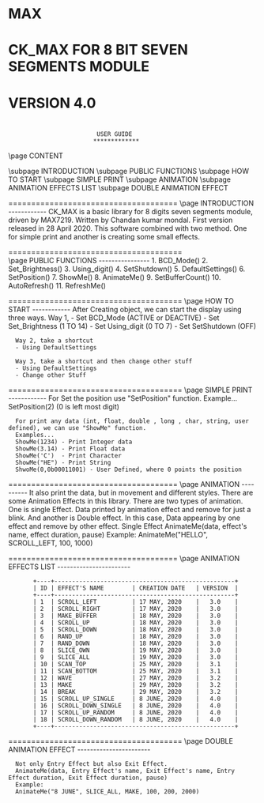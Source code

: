 # MAX
# CK_MAX FOR 8 BIT SEVEN SEGMENTS MODULE
# VERSION 4.0

#                          
							 USER GUIDE
							*************
\page CONTENT

\subpage INTRODUCTION
\subpage PUBLIC FUNCTIONS
\subpage HOW TO START
\subpage SIMPLE PRINT
\subpage ANIMATION
\subpage ANIMATION EFFECTS LIST
\subpage DOUBLE ANIMATION EFFECT

=====================================
\page INTRODUCTION
      ------------
	  CK_MAX is a basic library for 8 digits seven segments module, driven by MAX7219. Written by Chandan kumar mondal. First version released in 28 April 2020.
	  This software combined with two method. One for simple print and another is creating some small effects. 
	  
======================================	  
\page PUBLIC FUNCTIONS
      ----------------
	  1. BCD_Mode()
	  2. Set_Brightness()
	  3. Using_digit()
	  4. SetShutdown()
	  5. DefaultSettings()
	  6. SetPosition()
	  7. ShowMe()
	  8. AnimateMe()
	  9. SetBufferCount()
	 10. AutoRefresh()
	 11. RefreshMe()
	 
======================================
\page HOW TO START
      ------------
	  After Creating object, we can start the display using three ways.
	  Way 1,
	  - Set BCD_Mode (ACTIVE or DEACTIVE)
	  - Set Set_Brightness  (1 TO 14)
	  - Set Using_digit      (0 TO 7)
	  - Set SetShutdown (OFF)
	  
	  Way 2, take a shortcut
	  - Using DefaultSettings
	  
	  Way 3, take a shortcut and then change other stuff
	  - Using DefaultSettings
	  - Change other Stuff
	  
======================================
\page SIMPLE PRINT
      ------------
	  For Set the position use "SetPosition" function.
	  Example...
	  SetPosition(2) (0 is left most digit)
	  
	  For print any data (int, float, double , long , char, string, user defined), we can use "ShowMe" function.
	  Examples...
	  ShowMe(1234) - Print Integer data
	  ShowMe(3.14) - Print Float data
	  ShowMe('C')  - Print Character
	  ShowMe("HE") - Print String
	  ShwoMe(0,0b00011001) - User Defined, where 0 points the position
	 
=====================================
\page ANIMATION
      ----------
	  It also print the data, but in movement and different styles. There are some Animation Effects in this library.
	  There are two types of animation. One is single Effect. Data printed by animation effect and remove for just a blink. And another is Double effect.
	  In this case, Data appearing by one effect and remove by other effect.
	  Single Effect
	  AnimateMe(data, effect's name, effect duration, pause)
	  Example:
	  AnimateMe("HELLO", SCROLL_LEFT, 100, 1000)
	  
=====================================
\page ANIMATION EFFECTS LIST
	  -----------------------
	  
           +----+---------------------------------------------------+
           | ID | EFFECT'S NAME        | CREATION DATE   | VERSION  |
           +----+---------------------------------------------------+
           | 1  | SCROLL_LEFT          | 17 MAY, 2020    |   3.0    |
		   | 2  | SCROLL_RIGHT         | 17 MAY, 2020    |   3.0    |
           | 3  | MAKE_BUFFER          | 18 MAY, 2020    |   3.0    |
    	   | 4  | SCROLL_UP            | 18 MAY, 2020    |   3.0    |
    	   | 5  | SCROLL_DOWN          | 18 MAY, 2020    |   3.0    |
    	   | 6  | RAND_UP              | 18 MAY, 2020    |   3.0    |
    	   | 7  | RAND_DOWN            | 18 MAY, 2020    |   3.0    |
    	   | 8  | SLICE_OWN            | 19 MAY, 2020    |   3.0    |
    	   | 9  | SLICE_ALL            | 19 MAY, 2020    |   3.0    |
    	   | 10 | SCAN_TOP             | 25 MAY, 2020    |   3.1    |
    	   | 11 | SCAN_BOTTOM          | 25 MAY, 2020    |   3.1    |
	       | 12 | WAVE                 | 27 MAY, 2020    |   3.2    |
           | 13 | MAKE                 | 29 MAY, 2020    |   3.2    |
           | 14 | BREAK                | 29 MAY, 2020    |   3.2    |
           | 15 | SCROLL_UP_SINGLE     | 8 JUNE, 2020    |   4.0    |
           | 16 | SCROLL_DOWN_SINGLE   | 8 JUNE, 2020    |   4.0    |
           | 17 | SCROLL_UP_RANDOM     | 8 JUNE, 2020    |   4.0    |
           | 18 | SCROLL_DOWN_RANDOM   | 8 JUNE, 2020    |   4.0    |
    	   +----+---------------------------------------------------+
		   
======================================
\page DOUBLE ANIMATION EFFECT
      -----------------------
	  
	  Not only Entry Effect but also Exit Effect.
	  AnimateMe(data, Entry Effect's name, Exit Effect's name, Entry Effect duration, Exit Effect duration, pause)
	  Example:
	  AnimateMe("8 JUNE", SLICE_ALL, MAKE, 100, 200, 2000)

